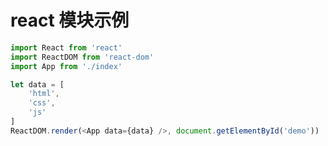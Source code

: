 # react 模块示例

<script src="./r.js"></script>

<div id="demo"></div>

````js
import React from 'react'
import ReactDOM from 'react-dom'
import App from './index'

let data = [
    'html',
    'css',
    'js'
]
ReactDOM.render(<App data={data} />, document.getElementById('demo'))
````
